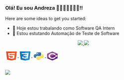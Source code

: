### Olá! Eu sou Andreza 👩🏾👩🏾‍💻👋🏾!!

Here are some ideas to get you started:
- 🔭  Hoje  estou trabalando como Software QA Intern
- 🌱 Estou estutando Automação de Teste de Software


<div align="center">
  <a href="https://github.com/AndrezzaDias">
  <img height="180em" src="https://github-readme-stats.vercel.app/api?username=AndrezzaDias&show_icons=true&theme=dracula&include_all_commits=true&count_private=true"/>
  <img height="180em" src="https://github-readme-stats.vercel.app/api/top-langs/?username=AndrezzaDias&layout=compact&langs_count=7&theme=dracula"/>
</div>
 </div>
<div style="display: inline_block"><br>
  <img align="center" alt="And-HTML" height="30" width="40" src="https://raw.githubusercontent.com/devicons/devicon/master/icons/html5/html5-original.svg">
  <img align="center" alt="And-CSS" height="30" width="40" src="https://raw.githubusercontent.com/devicons/devicon/master/icons/css3/css3-original.svg">
  <img align="center" alt="And-Python" height="30" width="40" src="https://raw.githubusercontent.com/devicons/devicon/master/icons/python/python-original.svg">
  <img align="center" alt="And-Csharp" height="30" width="40" src="https://raw.githubusercontent.com/devicons/devicon/master/icons/csharp/csharp-original.svg">

</div>

##
<div>
<a href="https://www.linkedin.com/in/andreza-dias-3186a3146/"><img src="https://img.shields.io/badge/-LinkedIn-%230077B5?style=for-the-badge&logo=linkedin&logoColor=white" target="_blank"></a> 
 
</div>

